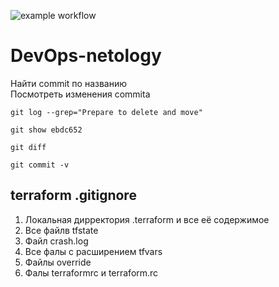 ![example workflow](https://github.com/<OWNER>/<REPOSITORY>/actions/workflows/<WORKFLOW_FILE>/badge.svg)

# DevOps-netology

Найти commit по названию   
Посмотреть изменения commita   
```
git log --grep="Prepare to delete and move"   

git show ebdc652
```

```
git diff  
```
```
git commit -v  
```

## terraform .gitignore
1. Локальная дирректория .terraform и все её содержимое  
2. Все файлв tfstate  
3. Файл crash.log  
4. Все фалы с расширением tfvars  
5. Файлы override  
6. Фалы terraformrc и terraform.rc  
